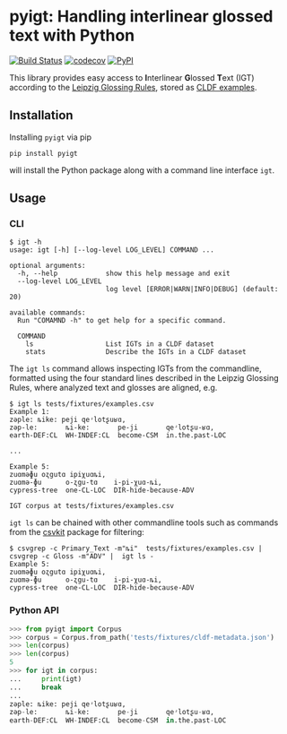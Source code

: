 # pyigt: Handling interlinear glossed text with Python

[![Build Status](https://travis-ci.org/cldf/pyigt.svg?branch=master)](https://travis-ci.org/cldf/pyigt)
[![codecov](https://codecov.io/gh/cldf/pyigt/branch/master/graph/badge.svg)](https://codecov.io/gh/cldf/pyigt)
[![PyPI](https://img.shields.io/pypi/v/pyigt.svg)](https://pypi.org/project/pyigt)

This library provides easy access to **I**nterlinear **G**lossed **T**ext (IGT) according
to the [Leipzig Glossing Rules](https://www.eva.mpg.de/lingua/resources/glossing-rules.php), stored as [CLDF examples](https://github.com/cldf/cldf/tree/master/components/examples).


## Installation

Installing `pyigt` via pip

```shell script
pip install pyigt
```
will install the Python package along with a command line interface `igt`.

## Usage

### CLI

```shell script
$ igt -h
usage: igt [-h] [--log-level LOG_LEVEL] COMMAND ...

optional arguments:
  -h, --help            show this help message and exit
  --log-level LOG_LEVEL
                        log level [ERROR|WARN|INFO|DEBUG] (default: 20)

available commands:
  Run "COMAMND -h" to get help for a specific command.

  COMMAND
    ls                  List IGTs in a CLDF dataset
    stats               Describe the IGTs in a CLDF dataset

```

The `igt ls` command allows inspecting IGTs from the commandline, formatted using the
four standard lines described in the Leipzig Glossing Rules, where analyzed text and
glosses are aligned, e.g.
```shell script
$ igt ls tests/fixtures/examples.csv 
Example 1:
zəple: ȵike: peji qeʴlotʂuʁɑ,
zəp-le:       ȵi-ke:       pe-ji       qeʴlotʂu-ʁɑ,
earth-DEF:CL  WH-INDEF:CL  become-CSM  in.the.past-LOC

...

Example 5:
zuɑməɸu oʐgutɑ ipiχuɑȵi,
zuɑmə-ɸu      o-ʐgu-tɑ    i-pi-χuɑ-ȵi,
cypress-tree  one-CL-LOC  DIR-hide-because-ADV

IGT corpus at tests/fixtures/examples.csv
```

`igt ls` can be chained with other commandline tools such as commands from the 
[csvkit](https://csvkit.readthedocs.io/en/latest/) package for filtering:
```shell script
$ csvgrep -c Primary_Text -m"ȵi"  tests/fixtures/examples.csv | csvgrep -c Gloss -m"ADV" |  igt ls -
Example 5:
zuɑməɸu oʐgutɑ ipiχuɑȵi,
zuɑmə-ɸu      o-ʐgu-tɑ    i-pi-χuɑ-ȵi,
cypress-tree  one-CL-LOC  DIR-hide-because-ADV

```



### Python API

```python
>>> from pyigt import Corpus
>>> corpus = Corpus.from_path('tests/fixtures/cldf-metadata.json')
>>> len(corpus)
>>> len(corpus)
5
>>> for igt in corpus:
...     print(igt)
...     break
... 
zəple: ȵike: peji qeʴlotʂuʁɑ,
zəp-le:       ȵi-ke:       pe-ji       qeʴlotʂu-ʁɑ,
earth-DEF:CL  WH-INDEF:CL  become-CSM  in.the.past-LOC
```